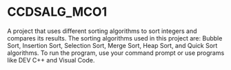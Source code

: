 # CCDSALG_MCO1

A project that uses different sorting algorithms to sort integers and compares its results. The sorting algorithms used in this project are: Bubble Sort, Insertion Sort, Selection Sort, Merge Sort, Heap Sort, and Quick Sort algorithms. To run the program, use your command prompt or use programs like DEV C++ and Visual Code.
